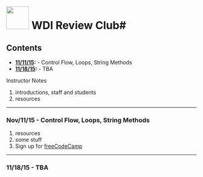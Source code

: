 # <img src="https://cloud.githubusercontent.com/assets/7833470/10423298/ea833a68-7079-11e5-84f8-0a925ab96893.png" width="60"> WDI Review Club#

## Contents
* **[11/11/15](#Nov/11/15):** - Control Flow, Loops, String Methods
* **[11/18/15](#11/18/15):** - TBA


Instructor Notes

1. introductions, staff and students
1. resources

---

### Nov/11/15 - Control Flow, Loops, String Methods

1. resources 
  1. some stuff
1. Sign up for [freeCodeCamp](http://www.freecodecamp.com/map)






---

### 11/18/15 - TBA